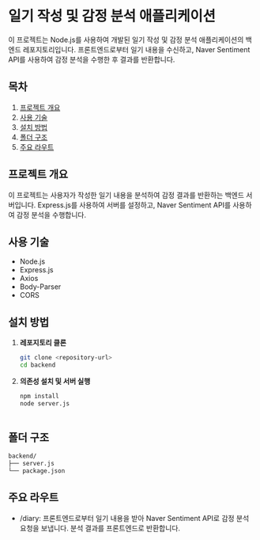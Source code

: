 
# 일기 작성 및 감정 분석 애플리케이션 

이 프로젝트는 Node.js를 사용하여 개발된 일기 작성 및 감정 분석 애플리케이션의 백엔드 레포지토리입니다. 프론트엔드로부터 일기 내용을 수신하고, Naver Sentiment API를 사용하여 감정 분석을 수행한 후 결과를 반환합니다.

## 목차

1. [프로젝트 개요](#프로젝트-개요)
2. [사용 기술](#사용-기술)
3. [설치 방법](#설치-방법)
4. [폴더 구조](#폴더-구조)
5. [주요 라우트](#주요-라우트)

## 프로젝트 개요

이 프로젝트는 사용자가 작성한 일기 내용을 분석하여 감정 결과를 반환하는 백엔드 서버입니다. Express.js를 사용하여 서버를 설정하고, Naver Sentiment API를 사용하여 감정 분석을 수행합니다.

## 사용 기술

- Node.js
- Express.js
- Axios
- Body-Parser
- CORS

## 설치 방법

1. **레포지토리 클론**
   ```sh
   git clone <repository-url>
   cd backend
2. **의존성 설치 및 서버 실행**
   ```sh
   npm install
   node server.js
  
## 폴더 구조
```sh
backend/
├── server.js
└── package.json
```
## 주요 라우트
- /diary: 프론트엔드로부터 일기 내용을 받아 Naver Sentiment API로 감정 분석 요청을 보냅니다. 분석 결과를 프론트엔드로 반환합니다.

